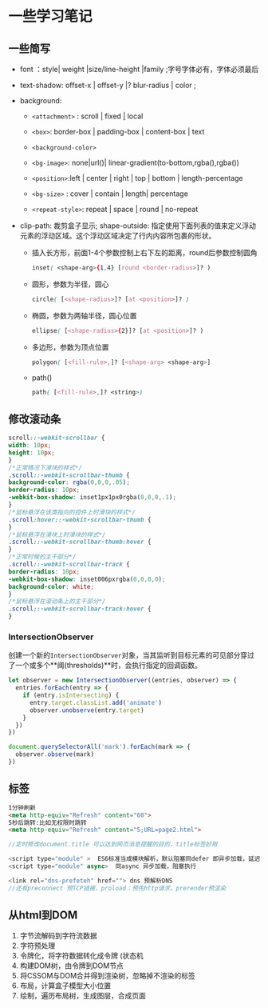 # 一些学习笔记

## 一些简写

+ font ：style| weight |size/line-height |family ;字号字体必有，字体必须最后

+ text-shadow: offset-x | offset-y |? blur-radius | color ;

+ background:
  - `<attachment>` : scroll [|](https://developer.mozilla.org/zh-CN/docs/Web/CSS/Value_definition_syntax#single_bar) fixed [|](https://developer.mozilla.org/zh-CN/docs/Web/CSS/Value_definition_syntax#single_bar) local
  
  - `<box>`:  border-box [|](https://developer.mozilla.org/zh-CN/docs/Web/CSS/Value_definition_syntax#single_bar) padding-box [|](https://developer.mozilla.org/zh-CN/docs/Web/CSS/Value_definition_syntax#single_bar) content-box | text
  
  - `<background-color>`
  
  - `<bg-image>`: none|url()| linear-gradient(to-bottom,rgba(),rgba())
  
  - `<position>`:left [|](https://developer.mozilla.org/zh-CN/docs/Web/CSS/Value_definition_syntax#single_bar) center [|](https://developer.mozilla.org/zh-CN/docs/Web/CSS/Value_definition_syntax#single_bar) right [|](https://developer.mozilla.org/zh-CN/docs/Web/CSS/Value_definition_syntax#single_bar) top [|](https://developer.mozilla.org/zh-CN/docs/Web/CSS/Value_definition_syntax#single_bar) bottom | length-percentage
  
  - `<bg-size>` : cover | contain | length| percentage
  
  - `<repeat-style>`: repeat [|](https://developer.mozilla.org/zh-CN/docs/Web/CSS/Value_definition_syntax#single_bar) space [|](https://developer.mozilla.org/zh-CN/docs/Web/CSS/Value_definition_syntax#single_bar) round [|](https://developer.mozilla.org/zh-CN/docs/Web/CSS/Value_definition_syntax#single_bar) no-repeat
  
+ clip-path: 裁剪盒子显示; shape-outside: 指定使用下面列表的值来定义浮动元素的浮动区域。这个浮动区域决定了行内内容所包裹的形状。

  - 插入长方形，前面1-4个参数控制上右下左的距离，round后参数控制圆角
    
    ```css
    inset( <shape-arg>{1,4} [round <border-radius>]? )
    ```
    
  - 圆形，参数为半径，圆心
  
      ```css
      circle( [<shape-radius>]? [at <position>]? )
      ```
  
  - 椭圆，参数为两轴半径，圆心位置
  
      ```css
      ellipse( [<shape-radius>{2}]? [at <position>]? )
      ```
  
  - 多边形，参数为顶点位置
  	
  	```css
  	polygon( [<fill-rule>,]? [<shape-arg> <shape-arg>]
  	```
  	
  - path()
  
    ```css
    path( [<fill-rule>,]? <string>)
    ```

## 修改滚动条

```css
scroll::-webkit-scrollbar {
width: 10px;
height: 10px;
}
/*正常情况下滑块的样式*/
.scroll::-webkit-scrollbar-thumb {
background-color: rgba(0,0,0,.05);
border-radius: 10px;
-webkit-box-shadow: inset1px1px0rgba(0,0,0,.1);
}
/*鼠标悬浮在该类指向的控件上时滑块的样式*/
.scroll:hover::-webkit-scrollbar-thumb {
}
/*鼠标悬浮在滑块上时滑块的样式*/
.scroll::-webkit-scrollbar-thumb:hover {
}
/*正常时候的主干部分*/
.scroll::-webkit-scrollbar-track {
border-radius: 10px;
-webkit-box-shadow: inset006pxrgba(0,0,0,0);
background-color: white;
}
/*鼠标悬浮在滚动条上的主干部分*/
.scroll::-webkit-scrollbar-track:hover {
}
```

###  IntersectionObserver

创建一个新的`IntersectionObserver`对象，当其监听到目标元素的可见部分穿过了一个或多个**阈(thresholds)**时，会执行指定的回调函数。

```js
let observer = new IntersectionObserver((entries, observer) => {
  entries.forEach(entry => {
    if (entry.isIntersecting) {
      entry.target.classList.add('animate')
      observer.unobserve(entry.target)
    }
  })
})

document.querySelectorAll('mark').forEach(mark => {
  observer.observe(mark)
})
```

## 标签

```html
1分钟刷新
<meta http-equiv="Refresh" content="60">
5秒后跳转:比如无权限时跳转
<meta http-equiv="Refresh" content="5;URL=page2.html">

```

```js
//定时修改document.title 可以达到网页消息提醒的目的，title标签妙用

<script type="module" >  ES6标准当成模块解析，默认阻塞同defer 即异步加载，延迟执行
<script type="module" async>  同async 异步加载，阻塞执行

<link rel="dns-prefeteh" href=""> dns 预解析DNS
//还有preconnect 预TCP链接，proload：预先http请求，prerender预渲染
```


## 从html到DOM

1. 字节流解码到字符流数据
2. 字符预处理
3. 令牌化，将字符数据转化成令牌 (状态机
4. 构建DOM树，由令牌到DOM节点
5. 将CSSOM与DOM合并得到渲染树，忽略掉不渲染的标签
6. 布局，计算盒子模型大小位置
7. 绘制，遍历布局树，生成图层，合成页面

